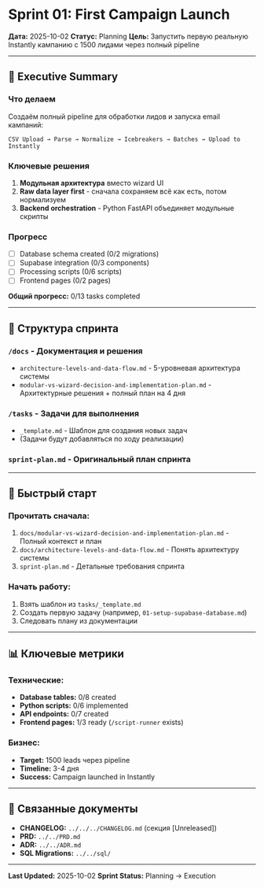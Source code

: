 # Sprint 01: First Campaign Launch

**Дата:** 2025-10-02
**Статус:** Planning
**Цель:** Запустить первую реальную Instantly кампанию с 1500 лидами через полный pipeline

---

## 🎯 Executive Summary

### Что делаем
Создаём полный pipeline для обработки лидов и запуска email кампаний:
```
CSV Upload → Parse → Normalize → Icebreakers → Batches → Upload to Instantly
```

### Ключевые решения
1. **Модульная архитектура** вместо wizard UI
2. **Raw data layer first** - сначала сохраняем всё как есть, потом нормализуем
3. **Backend orchestration** - Python FastAPI объединяет модульные скрипты

### Прогресс
- [ ] Database schema created (0/2 migrations)
- [ ] Supabase integration (0/3 components)
- [ ] Processing scripts (0/6 scripts)
- [ ] Frontend pages (0/2 pages)

**Общий прогресс:** 0/13 tasks completed

---

## 📂 Структура спринта

### `/docs` - Документация и решения
- `architecture-levels-and-data-flow.md` - 5-уровневая архитектура системы
- `modular-vs-wizard-decision-and-implementation-plan.md` - Архитектурные решения + полный план на 4 дня

### `/tasks` - Задачи для выполнения
- `_template.md` - Шаблон для создания новых задач
- (Задачи будут добавляться по ходу реализации)

### `sprint-plan.md` - Оригинальный план спринта

---

## 🚀 Быстрый старт

### Прочитать сначала:
1. `docs/modular-vs-wizard-decision-and-implementation-plan.md` - Полный контекст и план
2. `docs/architecture-levels-and-data-flow.md` - Понять архитектуру системы
3. `sprint-plan.md` - Детальные требования спринта

### Начать работу:
1. Взять шаблон из `tasks/_template.md`
2. Создать первую задачу (например, `01-setup-supabase-database.md`)
3. Следовать плану из документации

---

## 📊 Ключевые метрики

### Технические:
- **Database tables:** 0/8 created
- **Python scripts:** 0/6 implemented
- **API endpoints:** 0/7 created
- **Frontend pages:** 1/3 ready (`/script-runner` exists)

### Бизнес:
- **Target:** 1500 leads через pipeline
- **Timeline:** 3-4 дня
- **Success:** Campaign launched in Instantly

---

## 🔗 Связанные документы

- **CHANGELOG:** `../../../CHANGELOG.md` (секция [Unreleased])
- **PRD:** `../../PRD.md`
- **ADR:** `../../ADR.md`
- **SQL Migrations:** `../../sql/`

---

**Last Updated:** 2025-10-02
**Sprint Status:** Planning → Execution
